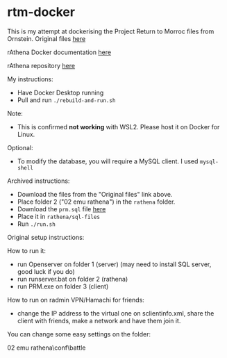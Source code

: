 # rtm-docker

This is my attempt at dockerising the Project Return to Morroc files from Ornstein. Original files [here](https://drive.google.com/drive/folders/101h6AAgqiRcII_TP4C9EZ5sTp8Y-qjs7?usp=drive_link)

rAthena Docker documentation [here](https://rathena.github.io/user-guides/installing/docker/)

rAthena repository [here](https://github.com/rathena/rathena)

My instructions:

- Have Docker Desktop running
- Pull and run `./rebuild-and-run.sh`

Note: 

- This is confirmed **not working** with WSL2. Please host it on Docker for Linux.

Optional:

- To modify the database, you will require a MySQL client. I used `mysql-shell` 

Archived instructions:

- Download the files from the "Original files" link above. 
- Place folder 2 ("02 emu rathena") in the `rathena` folder.
- Download the `prm.sql` file [here](todo)
- Place it in `rathena/sql-files`
- Run `./run.sh`

Original setup instructions: 

How to run it:

- run Openserver on folder 1 (server) (may need to install SQL server, good luck if you do)
- run runserver.bat on folder 2 (rathena)
- run PRM.exe on folder 3 (client)

How to run on radmin VPN/Hamachi for friends:

- change the IP address to the  virtual one on sclientinfo.xml, share the client with friends, make a network and have them join it.

You can change some easy settings on the folder:

02 emu rathena\conf\battle